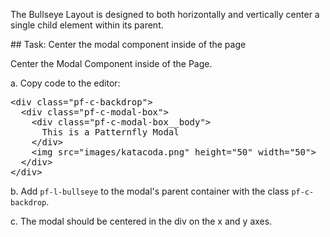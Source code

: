 The Bullseye Layout is designed to both horizontally and vertically center a single child element within its parent.

## Task: Center the modal component inside of the page

Center the Modal Component inside of the Page.

a. Copy code to the editor:

<pre class="file" data-filename="layout.html" data-target="replace">
&lt;div class=&quot;pf-c-backdrop&quot;&gt;
  &lt;div class=&quot;pf-c-modal-box&quot;&gt;
    &lt;div class=&quot;pf-c-modal-box__body&quot;&gt;
      This is a Patternfly Modal
    &lt;/div&gt;
    &lt;img src=&quot;images/katacoda.png&quot; height=&quot;50&quot; width=&quot;50&quot;&gt;
  &lt;/div&gt;
&lt;/div&gt;
</pre>

b. Add `pf-l-bullseye` to the modal's parent container with the class `pf-c-backdrop`.

c. The modal should be centered in the div on the x and y axes.
